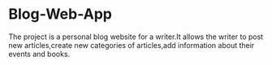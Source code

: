 # Blog-Web-App
The project is a personal blog website for a writer.It allows the writer to post new articles,create new categories of articles,add information about their events and books.
